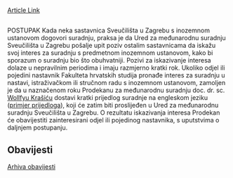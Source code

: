 [Article Link](https://www.fhs.hr/suradnja/medunarodna_suradnja/iskazivanje_interesa_za_suradnju)

## 
POSTUPAK
Kada neka sastavnica Sveučilišta u Zagrebu s inozemnom ustanovom dogovori suradnju, praksa je da Ured za međunarodnu suradnju Sveučilišta u Zagrebu pošalje upit poziv ostalim sastavnicama da iskažu svoj interes za suradnju s predmetnom inozemnom ustanovom, kako bi sporazum o suradnju bio što obuhvatniji.
Pozivi za iskazivanje interesa dolaze u nepravilnim periodima i imaju razmjerno kratki rok. 
Ukoliko odjel ili pojedini nastavnik Fakulteta hrvatskih studija pronađe interes za suradnju u nastavi, istraživačkom ili stručnom radu s inozemnom ustanovom, zamoljen je da u naznačenom roku Prodekanu za međunarodnu suradnju doc. dr. sc. [Wollfyu Krašiću](https://www.fhs.unizg.hr/djelatnik/wollfy.krasic) dostavi kratki prijedlog suradnje na engleskom jeziku ([primjer prijedloga](https://www.fhs.hr/images/50016031/Interes-HrStud-University%20of%20Louisville.docx)), koji će zatim biti proslijeđen u Ured za međunarodnu suradnju Sveučilišta u Zagrebu. 
O rezultatu iskazivanja interesa Prodekan će obavijestiti zainteresirani odjel ili pojedinog nastavnika, s uputstvima o daljnjem postupanju.
  

## Obavijesti
[Arhiva obavijesti](https://www.fhs.hr/suradnja/medunarodna_suradnja/iskazivanje_interesa_za_suradnju?@=21rge#news_131883 "Arhiva obavijesti")
